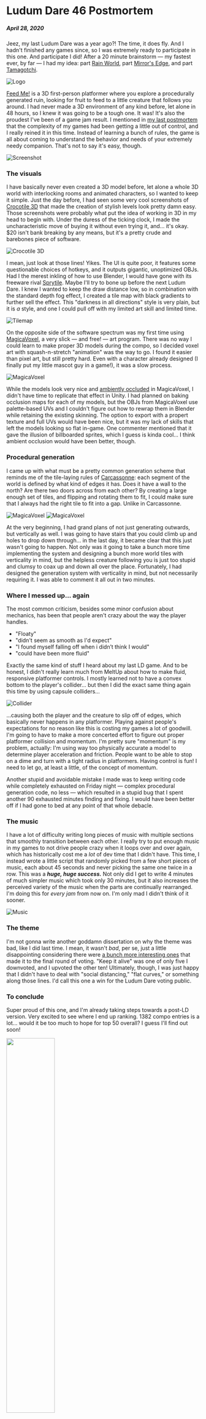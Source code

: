# Ludum Dare 46 Postmortem
##### April 28, 2020

Jeez, my last Ludum Dare was a year ago?! The time, it does fly. And I hadn't finished any games since, so I was extremely ready to participate in this one. And participate I did! After a 20 minute brainstorm — my fastest ever, by far — I had my idea: part [Rain World](http://rainworldgame.com/), part [Mirror's Edge](https://store.steampowered.com/app/17410/Mirrors_Edge/), and part [Tamagotchi](https://en.wikipedia.org/wiki/Tamagotchi).

![Logo](resources/images/blog/4-0.png)

[Feed Me!](https://ldjam.com/events/ludum-dare/46/feed-me-3) is a 3D first-person platformer where you explore a procedurally generated ruin, looking for fruit to feed to a little creature that follows you around. I had never made a 3D environment of any kind before, let alone in 48 hours, so I knew it was going to be a tough one. It was! It's also the proudest I've been of a game jam result. I mentioned in [my last postmortem](blog.html?post=1) that the complexity of my games had been getting a little out of control, and I really reined it in this time. Instead of learning a bunch of rules, the game is all about coming to understand the behavior and needs of your extremely needy companion. That's not to say it's easy, though.

![Screenshot](resources/images/blog/4-1.png)

### The visuals

I have basically never even created a 3D model before, let alone a whole 3D world with interlocking rooms and animated characters, so I wanted to keep it simple. Just the day before, I had seen some very cool screenshots of [Crocotile 3D](http://www.crocotile3d.com/) that made the creation of stylish levels look pretty damn easy. Those screenshots were probably what put the idea of working in 3D in my head to begin with. Under the duress of the ticking clock, I made the uncharacteristic move of buying it without even trying it, and... it's okay. $20 isn't bank breaking by any means, but it's a pretty crude and barebones piece of software.

![Crocotile 3D](resources/images/blog/4-2.png)

I mean, just look at those lines! Yikes. The UI is quite poor, it features some questionable choices of hotkeys, and it outputs gigantic, unoptimized OBJs. Had I the merest inkling of how to use Blender, I would have gone with its freeware rival [Sprytile](https://chemikhazi.itch.io/sprytile). Maybe I'll try to bone up before the next Ludum Dare. I knew I wanted to keep the draw distance low, so in combination with the standard depth fog effect, I created a tile map with black gradients to further sell the effect. This "darkness in all directions" style is very plain, but it is *a* style, and one I could pull off with my limited art skill and limited time.

![Tilemap](resources/images/blog/4-3.png)

On the opposite side of the software spectrum was my first time using [MagicaVoxel](https://ephtracy.github.io/), a very slick — and free! — art program. There was no way I could learn to make proper 3D models during the compo, so I decided voxel art with squash-n-stretch "animation" was the way to go. I found it easier than pixel art, but still pretty hard. Even with a character already designed (I finally put my little mascot guy in a game!), it was a slow process.

![MagicaVoxel](resources/images/blog/4-4.png)

While the models look very nice and [ambiently occluded](https://en.wikipedia.org/wiki/Ambient_occlusion) in MagicaVoxel, I didn't have time to replicate that effect in Unity. I had planned on baking occlusion maps for each of my models, but the OBJs from MagicaVoxel use palette-based UVs and I couldn't figure out how to rewrap them in Blender while retaining the existing skinning. The option to export with a propert texture and full UVs would have been nice, but it was my lack of skills that left the models looking so flat in-game. One commenter mentioned that it gave the illusion of billboarded sprites, which I guess is kinda cool... I think ambient occlusion would have been better, though.

### Procedural generation

I came up with what must be a pretty common generation scheme that reminds me of the tile-laying rules of [Carcassonne](https://boardgamegeek.com/boardgame/822/carcassonne): each segment of the world is defined by what kind of edges it has. Does it have a wall to the north? Are there two doors across from each other? By creating a large enough set of tiles, and flipping and rotating them to fit, I could make sure that I always had the right tile to fit into a gap. Unlike in Carcassonne.

![MagicaVoxel](resources/images/blog/4-5.png)
![MagicaVoxel](resources/images/blog/4-6.png)

At the very beginning, I had grand plans of not just generating outwards, but vertically as well. I was going to have stairs that you could climb up and holes to drop down through... in the last day, it became clear that this just wasn't going to happen. Not only was it going to take a bunch more time implementing the system and designing a bunch more world tiles with verticality in mind, but the helpless creature following you is just too stupid and clumsy to coax up and down all over the place. Fortunately, I had designed the generation system with verticality in mind, but not necessarily requiring it. I was able to comment it all out in two minutes.

### Where I messed up... again

The most common criticism, besides some minor confusion about mechanics, has been that people aren't crazy about the way the player handles.

* "Floaty"
* "didn't seem as smooth as I'd expect"
* "I found myself falling off when i didn’t think I would"
* "could have been more fluid"

Exactly the same kind of stuff I heard about my last LD game. And to be honest, I didn't really learn much from MeltUp about how to make fluid, responsive platformer controls. I mostly learned not to have a convex bottom to the player's collider... but then I did the exact same thing again this time by using capsule colliders...

![Collider](resources/images/blog/4-7.png)

...causing both the player and the creature to slip off of edges, which basically never happens in any platformer. Playing against people's expectations for no reason like this is costing my games a lot of goodwill. I'm going to have to make a more concerted effort to figure out proper platformer collision and momentum. I'm pretty sure "momentum" is my problem, actually: I'm using way too physically accurate a model to determine player acceleration and friction. People want to be able to stop on a dime and turn with a tight radius in platformers. Having control is fun! I need to let go, at least a little, of the concept of momentum.

Another stupid and avoidable mistake I made was to keep writing code while completely exhausted on Friday night — complex procedural generation code, no less — which resulted in a stupid bug that I spent another 90 exhausted minutes finding and fixing. I would have been better off if I had gone to bed at any point of that whole debacle.

### The music

I have a lot of difficulty writing long pieces of music with multiple sections that smoothly transition between each other. I really try to put enough music in my games to not drive people crazy when it loops over and over again, which has historically cost me a *lot* of dev time that I didn't have. This time, I instead wrote a little script that randomly picked from a few short pieces of music, each about 45 seconds and never picking the same one twice in a row. This was a ***huge, huge success.*** Not only did I get to write 4 minutes of much simpler music which took only 30 minutes, but it also increases the perceived variety of the music when the parts are continually rearranged. I'm doing this for *every jam* from now on. I'm only mad I didn't think of it sooner.

![Music](resources/images/blog/4-8.png)

### The theme

I'm not gonna write another goddamn dissertation on why the theme was bad, like I did last time. I mean, it wasn't *bad*, per se, just a little disappointing considering there were [a bunch more interesting ones](https://ldjam.com/events/ludum-dare/46/theme) that made it to the final round of voting. "Keep it alive" was one of only five I downvoted, and I upvoted the other ten! Ultimately, though, I was just happy that I didn't have to deal with "social distancing," "flat curves," or something along those lines. I'd call this one a win for the Ludum Dare voting public.

### To conclude

Super proud of this one, and I'm already taking steps towards a post-LD version. Very excited to see where I end up ranking. 1382 compo entries is a lot... would it be too much to hope for top 50 overall? I guess I'll find out soon!

<img src="resources/images/blog/4-9.gif" style="width: 50%;" />